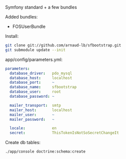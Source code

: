 Symfony standard + a few bundles

Added bundles:

- FOSUserBundle

Install:

``` sh
git clone git://github.com/arnaud-lb/sfbootstrap.git
git submodule update --init
```

app/config/parameters.yml:

``` yaml
parameters:
  database_driver:   pdo_mysql
  database_host:     localhost
  database_port:     ~
  database_name:     sfbootstrap
  database_user:     root
  database_password: ~

  mailer_transport:  smtp
  mailer_host:       localhost
  mailer_user:       ~
  mailer_password:   ~

  locale:            en
  secret:            ThisTokenIsNotSoSecretChangeIt
```

Create db tables:

``` sh
./app/console doctrine:schema:create
```

